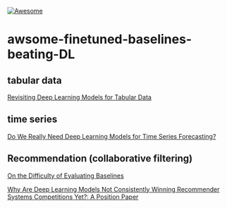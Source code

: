 
[![Awesome](https://awesome.re/badge-flat2.svg)](https://awesome.re)


# awsome-finetuned-baselines-beating-DL

## tabular data

[Revisiting Deep Learning Models for Tabular Data](https://openreview.net/pdf?id=i_Q1yrOegLY)

## time series

[Do We Really Need Deep Learning Models for Time Series Forecasting?](https://arxiv.org/pdf/2101.02118.pdf)

## Recommendation (collaborative filtering)

[On the Difficulty of Evaluating Baselines](https://arxiv.org/pdf/1905.01395v1.pdf)

[Why Are Deep Learning Models Not Consistently Winning Recommender Systems Competitions Yet?: A Position Paper](https://www.researchgate.net/profile/Dietmar-Jannach/publication/345464903_Why_Are_Deep_Learning_Models_Not_Consistently_Winning_Recommender_Systems_Competitions_Yet_A_Position_Paper/links/608598ea8ea909241e261562/Why-Are-Deep-Learning-Models-Not-Consistently-Winning-Recommender-Systems-Competitions-Yet-A-Position-Paper.pdf)
